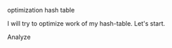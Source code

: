 optimization hash table

I will try to optimize work of my hash-table. Let's start.

Analyze




























